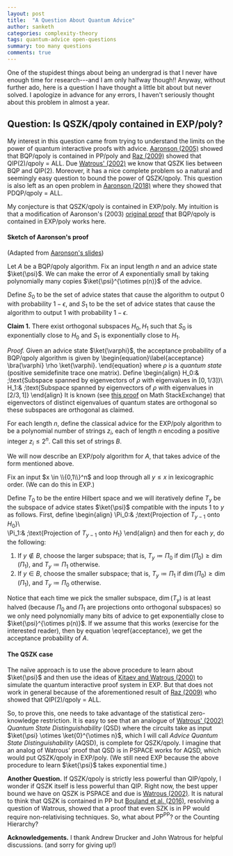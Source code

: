 ```yaml
---
layout: post
title:  "A Question About Quantum Advice"
author: sanketh
categories: complexity-theory
tags: quantum-advice open-questions
summary: too many questions
comments: true
---
```


<div style="display:none;">
$$
\newcommand{\P}{\text{P}}
\newcommand{\BQP}{\text{BQP}}
\newcommand{\BPP}{\text{BPP}}
\newcommand{\PSPACE}{\text{PSPACE}}
\newcommand{\SP}{\text{#P}}
$$
$$
\newcommand{\ket}[1]{\lvert #1 \rangle}
\newcommand{\bra}[1]{\langle #1 \rvert}
\newcommand{\coloneqq}{\mathrel{:=}}
\newcommand{\dim}{\text{dim}}
$$
</div>

One of the stupidest things about being an undergrad is that I never have enough time for research---and I am only halfway though!! Anyway, without further ado, here is a question I have thought a little bit about but never solved. I apologize in advance for any errors, I haven't seriously thought about this problem in almost a year.

## Question: Is QSZK/qpoly contained in EXP/poly?

My interest in this question came from trying to understand the limits on the power of quantum interactive proofs with advice. [Aaronson (2005)](https://theoryofcomputing.org/articles/v001a001/v001a001.pdf) showed that BQP/qpoly is contained in PP/poly and [Raz (2009)](https://doi.org/10.1007/s00453-007-9033-6) showed that QIP(2)/qpoly = ALL. Due [Watrous' (2002)](https://cs.uwaterloo.ca/~watrous/Papers/HonestVerifierQuantumZeroKnowledge.pdf) we know that QSZK lies between BQP and QIP(2). Moreover, it has a nice complete problem so a natural and seemingly easy question to bound the power of QSZK/qpoly. This question is also left as an open problem in [Aaronson (2018)](https://www.scottaaronson.com/papers/dqpqpoly.pdf) where they showed that PDQP/qpoly = ALL. 

My conjecture is that QSZK/qpoly is contained in EXP/poly. My intuition is that a modification of Aaronson's (2003) [original proof](http://www.scottaaronson.com/talks/qpoly.ppt) that BQP/qpoly is contained in EXP/poly works here.

#### Sketch of Aaronson's proof

(Adapted from [Aaronson's slides](http://www.scottaaronson.com/talks/qpoly.ppt))

Let $A$ be a BQP/qpoly algorithm. Fix an input length $n$ and an advice state $\ket{\psi}$. We can make the error of $A$ exponentially small by taking polynomially many copies $\ket{\psi}^{\otimes p(n)}$ of the advice.

Define $S_0$ to be the set of advice states that cause the algorithm to output $0$ with probability $1-\epsilon$, and $S_1$ to be the set of advice states that cause the algorithm to output $1$ with probability $1-\epsilon$. 

**Claim 1.** There exist orthogonal subspaces $H_0, H_1$ such that $S_0$ is exponentially close to $H_0$ and $S_1$ is exponentially close to $H_1$.

*Proof.* Given an advice state $\ket{\varphi}$, the acceptance probability of a BQP/qpoly algorithm is given by
\begin{equation}\label{acceptance}
    \bra{\varphi} \rho \ket{\varphi}.
\end{equation}
where $\rho$ is a *quantum state* (positive semidefinite trace one matrix). Define 
\begin{align}
    H_0:& \;\text{Subspace spanned by eigenvectors of $\rho$ with eigenvalues in $[0,1/3]$}\\\
    H_1:& \;\text{Subspace spanned by eigenvectors of $\rho$ with eigenvalues in $[2/3,1]$}
\end{align}
It is known (see [this proof](https://math.stackexchange.com/q/762984/460480) on Math StackExchange) that eigenvectors of distinct eigenvalues of quantum states are orthogonal so these subspaces are orthogonal as claimed. $$\tag*{$\square$}$$

For each length $n$, define the classical advice for the EXP/poly algorithm to be a polynomial number of strings $z_i$, each of length $n$ encoding a positive integer $z_i \leq 2^n$. Call this set of strings $B$.

We will now describe an EXP/poly algorithm for $A$, that takes advice of the form mentioned above.

Fix an input $x \in \\{0,1\\}^n$ and loop through all $y \leq x$ in lexicographic order. (We can do this in EXP.)

Define $T_0$ to be the entire Hilbert space and we will iteratively define $T_y$ be the subspace of advice states $\ket{\psi}$ compatible with the inputs $1$ to $y$ as follows. First, define
\begin{align}
    \Pi_0:& \;\text{Projection of $T_{y-1}$ onto $H_0$}\\\
    \Pi_1:& \;\text{Projection of $T_{y-1}$ onto $H_1$}
\end{align}
and then for each $y$, do the following: 

1. If $y \notin B$, choose the larger subspace; that is, $T_y \coloneqq \Pi_0$ if $\dim(\Pi_0) \geq \dim(\Pi_1)$, and $T_y \coloneqq \Pi_1$ otherwise.
2. If $y \in B$, choose the smaller subspace; that is, $T_y \coloneqq \Pi_1$ if $\dim(\Pi_0) \geq \dim(\Pi_1)$, and $T_y \coloneqq \Pi_0$ otherwise.

Notice that each time we pick the smaller subspace, $\dim(T_y)$ is at least halved (because $\Pi_0$ and $\Pi_1$ are projections onto orthogonal subspaces) so we only need polynomially many bits of advice to get exponentially close to $\ket{\psi}^{\otimes p(n)}$. If we assume that this works (exercise for the interested reader), then by equation \eqref{acceptance}, we get the acceptance probability of $A$.

#### The QSZK case

The naïve approach is to use the above procedure to learn about $\ket{\psi}$ and then use the ideas of [Kitaev and Watrous (2000)](https://cs.uwaterloo.ca/~watrous/Papers/QuantumInteractiveProofs.pdf) to simulate the quantum interactive proof system in EXP. But that does not work in general because of the aforementioned result of [Raz (2009)](https://doi.org/10.1007/s00453-007-9033-6) who showed that QIP(2)/qpoly = ALL.

So, to prove this, one needs to take advantage of the statistical zero-knowledge restriction. It is easy to see that an analogue of [Watrous' (2002)](https://cs.uwaterloo.ca/~watrous/Papers/HonestVerifierQuantumZeroKnowledge.pdf) *Quantum State Distinguishability* (QSD) where the circuits take as input $\ket{\psi} \otimes \ket{0}^{\otimes n}$, which I will call *Advice Quantum State Distinguishability* (AQSD), is complete for QSZK/qpoly. I imagine that an analog of Watrous' proof that QSD is in PSPACE works for AQSD, which would put QSZK/qpoly in EXP/poly. (We still need EXP because the above procedure to learn $\ket{\psi}$ takes exponential time.)

**Another Question.** If QSZK/qpoly is strictly less powerful than QIP/qpoly, I wonder if QSZK itself is less powerful than QIP. Right now, the best upper bound we have on QSZK is PSPACE and due is [Watrous (2002)](https://cs.uwaterloo.ca/~watrous/Papers/HonestVerifierQuantumZeroKnowledge.pdf). It is natural to think that QSZK is contained in PP but [Bouland et al. (2016)](https://arxiv.org/abs/1609.02888), resolving a question of Watrous, showed that a proof that even SZK is in PP would require non-relativising techniques. So, what about $\text{PP}^{\text{PP}}$? or the Counting Hierarchy?

**Acknowledgements.** I thank Andrew Drucker and John Watrous for helpful discussions. (and sorry for giving up!)